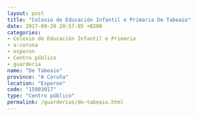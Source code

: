 ```yaml
---
layout: post
title: "Colexio de Educación Infantil e Primaria De Tabeaio"
date: 2017-09-20 20:57:05 +0200
categories:
- Colexio de Educación Infantil e Primaria
- a-coruna
- esperon
- Centro público
- guarderia
name: "De Tabeaio"
province: "A Coruña"
location: "Esperon"
code: "15003017"
type: "Centro público"
permalink: /guarderias/de-tabeaio.html
---
```

